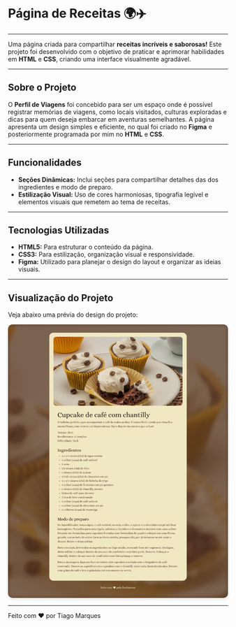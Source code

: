 # Página de Receitas 🌍✈️

___

Uma página criada para compartilhar **receitas incríveis e saborosas!** Este projeto foi desenvolvido com o objetivo de praticar e aprimorar habilidades em **HTML** e **CSS**, criando uma interface visualmente agradável.

---

## Sobre o Projeto

O **Perfil de Viagens** foi concebido para ser um espaço onde é possível registrar memórias de viagens, como locais visitados, culturas exploradas e dicas para quem deseja embarcar em aventuras semelhantes. A página apresenta um design simples e eficiente, no qual foi criado no **Figma** e posteriormente programada por mim no **HTML** e **CSS**.

---

## Funcionalidades

- **Seções Dinâmicas:** Inclui seções para compartilhar detalhes das dos ingredientes e modo de preparo.
- **Estilização Visual:** Uso de cores harmoniosas, tipografia legível e elementos visuais que remetem ao tema de receitas.

---

## Tecnologias Utilizadas

- **HTML5:** Para estruturar o conteúdo da página.
- **CSS3:** Para estilização, organização visual e responsividade.
- **Figma:** Utilizado para planejar o design do layout e organizar as ideias visuais.

---

## Visualização do Projeto

Veja abaixo uma prévia do design do projeto:

<img src="capaProjeto.png" alt="Imagem do modelo do Projeto pronto no Figma" style="border-radius: 10px; box-shadow: 0 4px 6px rgba(0, 0, 0, 0.1);">

---

Feito com :heart: por Tiago Marques